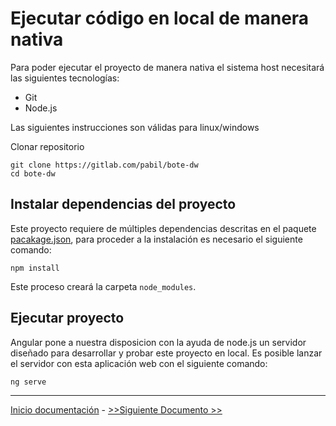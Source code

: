 # Ejecutar código en local de manera nativa

Para poder ejecutar el proyecto de manera nativa el sistema host necesitará las siguientes tecnologías: 
- Git
- Node.js

Las siguientes instrucciones son válidas para linux/windows

Clonar repositorio
```
git clone https://gitlab.com/pabil/bote-dw
cd bote-dw
```

## Instalar dependencias del proyecto

Este proyecto requiere de múltiples dependencias descritas en el paquete [pacakage.json](package.json), para proceder a 
la instalación es necesario el siguiente comando:
```
npm install
```
Este proceso creará la carpeta `node_modules`.

## Ejecutar proyecto

Angular pone a nuestra disposicion con la ayuda de node.js un servidor diseñado para desarrollar y probar este proyecto en local.
Es posible lanzar el servidor con esta aplicación web con el siguiente comando:

```
ng serve
```


---

[Inicio documentación](../README.md) - [>>Siguiente Documento >>](cordova.md)

